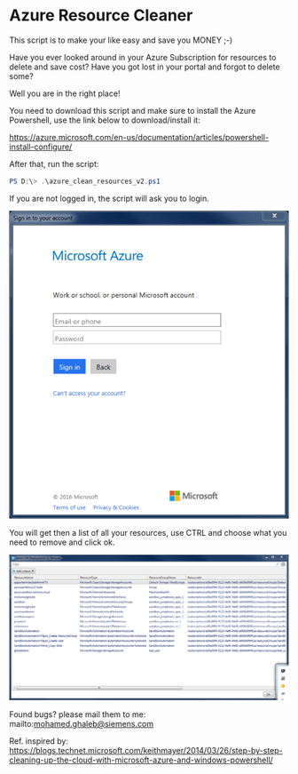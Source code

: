 # Azure Resource Cleaner

This script is to make your like easy and save you MONEY ;-)

Have you ever looked around in your Azure Subscription for resources to delete and save cost?
Have you got lost in your portal and forgot to delete some?

Well you are in the right place!

You need to download this script and make sure to install the Azure Powershell, use the link below to download/install it:

https://azure.microsoft.com/en-us/documentation/articles/powershell-install-configure/

After that, run the script:

```powershell
PS D:\> .\azure_clean_resources_v2.ps1
```




If you are not logged in, the script will ask you to login.

<div style="text-align:center"><img src ="images/login.png" /></div>




You will get then a list of all your resources, use CTRL and choose what you need to remove and click ok.


<div style="text-align:center"><img src ="images/resources.png" /></div>


Found bugs? please mail them to me: mailto:mohamed.ghaleb@siemens.com

Ref. inspired by: https://blogs.technet.microsoft.com/keithmayer/2014/03/26/step-by-step-cleaning-up-the-cloud-with-microsoft-azure-and-windows-powershell/